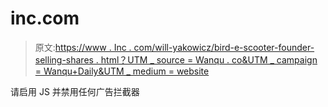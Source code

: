 # inc.com

> 原文:[https://www . Inc . com/will-yakowicz/bird-e-scooter-founder-selling-shares . html？UTM _ source = Wanqu . co&UTM _ campaign = Wanqu+Daily&UTM _ medium = website](https://www.inc.com/will-yakowicz/bird-e-scooter-founder-selling-shares.html?utm_source=wanqu.co&utm_campaign=Wanqu+Daily&utm_medium=website)

请启用 JS 并禁用任何广告拦截器